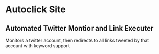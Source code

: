 # Autoclick Site

## Automated Twitter Montior and Link Executer

Monitors a twitter account, then redirects to all links tweeted by that account with keyword support
